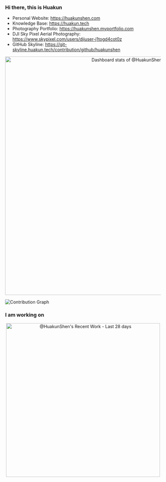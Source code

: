 ### Hi there, this is Huakun

- Personal Website: https://huakunshen.com
- Knowledge Base: https://huakun.tech
- Photography Portfolio: https://huakunshen.myportfolio.com
- DJI Sky Pixel Aerial Photography: https://www.skypixel.com/users/djiuser-j1togd4cot0z
- GitHub Skyline: https://git-skyline.huakun.tech/contribution/github/huakunshen


<!-- Copy-paste in your Readme.md file -->

<a href="https://next.ossinsight.io/widgets/official/compose-user-dashboard-stats?user_id=33727687" target="_blank" style="display: block" align="center">
  <picture>
    <source media="(prefers-color-scheme: dark)" srcset="https://next.ossinsight.io/widgets/official/compose-user-dashboard-stats/thumbnail.png?user_id=33727687&image_size=auto&color_scheme=dark" width="771" height="auto">
    <img alt="Dashboard stats of @HuakunShen" src="https://next.ossinsight.io/widgets/official/compose-user-dashboard-stats/thumbnail.png?user_id=33727687&image_size=auto&color_scheme=light" width="771" height="auto">
  </picture>
</a>

<!-- Made with [OSS Insight](https://ossinsight.io/) -->
![Contribution Graph](https://github-readme-activity-graph.vercel.app/graph?username=huakunshen&theme=github-compact&title_color=51DD5DFF&hide_border=true)

### I am working on
<!-- Copy-paste in your Readme.md file -->

<a href="https://next.ossinsight.io/widgets/official/compose-currently-working-on?activity_type=all&user_id=33727687" target="_blank" style="display: block" align="center">
  <picture>
    <source media="(prefers-color-scheme: dark)" srcset="https://next.ossinsight.io/widgets/official/compose-currently-working-on/thumbnail.png?activity_type=all&user_id=33727687&image_size=auto&color_scheme=dark" width="497.5" height="auto">
    <img alt="@HuakunShen's Recent Work - Last 28 days" src="https://next.ossinsight.io/widgets/official/compose-currently-working-on/thumbnail.png?activity_type=all&user_id=33727687&image_size=auto&color_scheme=light" width="497.5" height="auto">
  </picture>
</a>

<!-- Made with [OSS Insight](https://ossinsight.io/) -->
